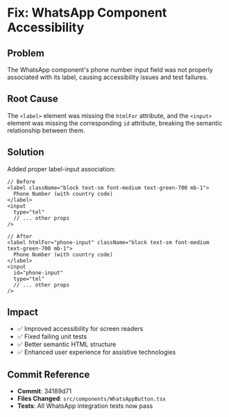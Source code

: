 # Fix: WhatsApp Component Accessibility

## Problem
The WhatsApp component's phone number input field was not properly associated with its label, causing accessibility issues and test failures.

## Root Cause
The `<label>` element was missing the `htmlFor` attribute, and the `<input>` element was missing the corresponding `id` attribute, breaking the semantic relationship between them.

## Solution
Added proper label-input association:

```tsx
// Before
<label className="block text-sm font-medium text-green-700 mb-1">
  Phone Number (with country code)
</label>
<input
  type="tel"
  // ... other props
/>

// After
<label htmlFor="phone-input" className="block text-sm font-medium text-green-700 mb-1">
  Phone Number (with country code)
</label>
<input
  id="phone-input"
  type="tel"
  // ... other props
/>
```

## Impact
- ✅ Improved accessibility for screen readers
- ✅ Fixed failing unit tests
- ✅ Better semantic HTML structure
- ✅ Enhanced user experience for assistive technologies

## Commit Reference
- **Commit**: 34189d71
- **Files Changed**: `src/components/WhatsAppButton.tsx`
- **Tests**: All WhatsApp integration tests now pass